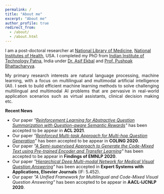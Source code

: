 ```yaml
---
permalink: /
title: "About me"
excerpt: "About me"
author_profile: true
redirect_from: 
  - /about/
  - /about.html
---
```


I am a post-doctoral researcher at [National Library of Medicine](https://www.nlm.nih.gov/), [National Institutes of Health](https://www.nih.gov/), USA. I completed my PhD from [Indian Institute of Technology Patna](http://iitp.ac.in/), India under [Dr. Asif Ekbal](https://www.iitp.ac.in/~asif/) and [Prof. Pushpak Bhattacharyya](https://www.cse.iitb.ac.in/~pb/).


<p align="justify">
My primary research interests are natural language processing, machine learning, with a focus on multilingual and multimodal artificial intelligence (AI). I seek to build efficient machine learning methods to solve challenging multilingual and multimodal AI problems that are pervasive in real-world application scenarios such as virtual assistants, clinical decision making etc.
</p>


**Recent News**

* Our paper *"[Reinforcement Learning for Abstractive Question Summarization with Question-aware Semantic Rewards]()"* has been accepted to be appear in **ACL 2021**.
* Our paper *"[Reinforced Multi-task Approach for Multi-hop Question Generation](https://arxiv.org/pdf/2004.02143.pdf)"* has been accepted to be appear in **COLING 2020**.
* Our paper *"[A Semi-supervised Approach to Generate the Code-Mixed Text using Pre-trained Encoder and Transfer Learning](https://github.com/deepaknlp/deepaknlp.github.io/raw/master/files/EMNLP_Code_Mixed_Camera_Ready.pdf)"* has been accepted to be appear in **Findings of EMNLP 2020**.
* Our paper *"[Hierarchical Deep Multi-modal Network for Medical Visual Question Answering](https://www.sciencedirect.com/science/article/abs/pii/S0957417420307697)"* has been accepted in **Expert Systems with Applications, Elsevier Journals** (IF: 5.452).
* Our paper *"A Unified Framework for Multilingual and Code-Mixed Visual Question Answering"* has been accepted to be appear in **AACL-IJCNLP 2020**.
